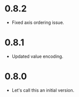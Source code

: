 # 0.8.2
* Fixed axis ordering issue.

# 0.8.1
* Updated value encoding.

# 0.8.0
* Let's call this an initial version.